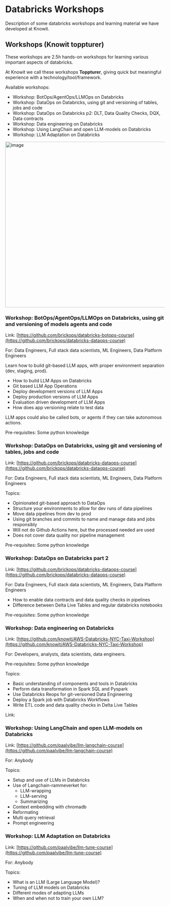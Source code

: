 # Databricks Workshops
Description of some databricks workshops and learning material we have developed at Knowit.

## Workshops (Knowit toppturer)

These workshops are 2.5h hands-on workshops for learning various important aspects of databricks.

At Knowit we call these workshops **Toppturer**, giving quick but meaningful experience with a technology/tool/framework.

Available workshops:

* Workshop: BotOps/AgentOps/LLMOps on Databricks
* Workshop: DataOps on Databricks, using git and versioning of tables, jobs and code
* Workshop: DataOps on Databricks p2: DLT, Data Quality Checks, DQX, Data contracts
* Workshop: Data engineering on Databricks
* Workshop: Using LangChain and open LLM-models on Databricks
* Workshop: LLM Adaptation on Databricks

<img width="524" alt="image" src="https://github.com/paalvibe/databricks-workshops/assets/264435/dea1f874-b9b5-49d3-b2c1-345d591a051e">

### Workshop: BotOps/AgentOps/LLMOps on Databricks, using git and versioning of models agents and code

Link: [https://github.com/brickops/databricks-botops-course](https://github.com/brickops/databricks-dataops-course)

For: Data Engineers, Full stack data scientists, ML Engineers, Data Platform Engineers

Learn how to build git-based LLM apps, with proper environment separation (dev, staging, prod).

* How to build LLM Apps on Databricks
* Git based LLM App Operations
* Deploy development versions of LLM Apps
* Deploy production versions of LLM Apps
* Evaluation driven development of LLM Apps
* How does app versioning relate to test data

LLM apps could also be called bots, or agents if they can take autonomous actions.

Pre-requisites: Some python knowledge

### Workshop: DataOps on Databricks, using git and versioning of tables, jobs and code

Link: [https://github.com/brickops/databricks-dataops-course](https://github.com/brickops/databricks-dataops-course)

For: Data Engineers, Full stack data scientists, ML Engineers, Data Platform Engineers

Topics:

* Opinionated git-based approach to DataOps
* Structure your environments to allow for dev runs of data pipelines
* Move data pipelines from dev to prod
* Using git branches and commits to name and manage data and jobs responsibly
* Will not do Github Actions here, but the processed needed are used
* Does not cover data quality nor pipeline management

Pre-requisites: Some python knowledge

### Workshop: DataOps on Databricks part 2

Link: [https://github.com/brickops/databricks-dataops-course](https://github.com/brickops/databricks-dataops-course)

For: Data Engineers, Full stack data scientists, ML Engineers, Data Platform Engineers

* How to enable data contracts and data quality checks in pipelines
* Difference between Delta Live Tables and regular databricks notebooks

Pre-requisites: Some python knowledge


### Workshop: Data engineering on Databricks

Link: [https://github.com/knowit/AWS-Databricks-NYC-Taxi-Workshop](https://github.com/knowit/AWS-Databricks-NYC-Taxi-Workshop)

For: Developers, analysts, data scientists, data engineers.

Pre-requisites: Some python knowledge

Topics:

* Basic understanding of components and tools in Databricks
* Perform data transformation in Spark SQL and Pyspark
* Use Databricks Reops for git-versioned Data Engineering
* Deploy a Spark job with Databricks Workflows
* Write ETL code and data quality checks in Delta Live Tables

Link: 

### Workshop: Using LangChain and open LLM-models on Databricks

Link: [https://github.com/paalvibe/llm-langchain-course](https://github.com/paalvibe/llm-langchain-course)

For: Anybody

Topics:

* Setup and use of LLMs in Databricks
* Use of Langchain-rammeverket for:
    * LLM-wrapping
    * LLM-serving
    * Summarizing
* Context embedding with chromadb
* Reformating
* Multi query retrieval
* Prompt engineering

### Workshop: LLM Adaptation on Databricks

Link: [https://github.com/paalvibe/llm-tune-course](https://github.com/paalvibe/llm-tune-course)

For: Anybody

Topics:

* What is an LLM (Large Language Model)?
* Tuning of LLM models on Databricks
* Different modes of adapting LLMs
* When and when not to train your own LLM? 

